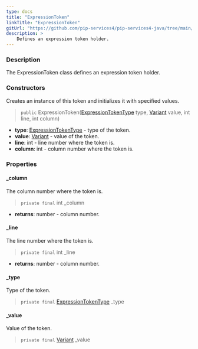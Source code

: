 ```yaml
---
type: docs
title: "ExpressionToken"
linkTitle: "ExpressionToken"
gitUrl: "https://github.com/pip-services4/pip-services4-java/tree/main/pip-services4-expressions-java"
description: > 
    Defines an expression token holder.
---
```


### Description

The ExpressionToken class defines an expression token holder.


### Constructors
Creates an instance of this token and initializes it with specified values.

> `public` ExpressionToken([ExpressionTokenType](../expression_token_type) type, [Variant](../../../variants/variant) value, int line, int column)

- **type**: [ExpressionTokenType](../expression_token_type) - type of the token.
- **value**: [Variant](../../../variants/variant) - value of the token.
- **line**: int - line number where the token is.
- **column**: int - column number where the token is.


### Properties

#### _column
The column number where the token is.

> `private final` int _column

- **returns**: number - column number.

#### _line
The line number where the token is.

> `private final` int _line

- **returns**: number - column number.

#### _type
Type of the token.

> `private final` [ExpressionTokenType](../expression_token_type) _type

#### _value
Value of the token.

> `private final` [Variant](../../../variants/variant) _value



